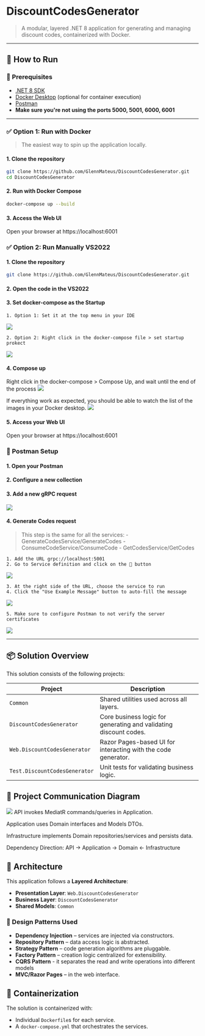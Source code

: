 # DiscountCodesGenerator

> A modular, layered .NET 8 application for generating and managing discount codes, containerized with Docker.

---

## 🚀 How to Run

### 🔧 Prerequisites

-   [.NET 8 SDK](https://dotnet.microsoft.com/en-us/download/dotnet/8.0)
-   [Docker Desktop](https://www.docker.com/products/docker-desktop) (optional for container execution)
-   [Postman](https://www.postman.com/downloads/)
-   **Make sure you're not using the ports 5000, 5001, 6000, 6001**

---

### ✅ Option 1: Run with Docker

> The easiest way to spin up the application locally.

#### 1. Clone the repository

```bash
git clone https://github.com/GlennMateus/DiscountCodesGenerator.git
cd DiscountCodesGenerator
```

#### 2. Run with Docker Compose

```bash
docker-compose up --build
```

#### 3. Access the Web UI

Open your browser at https://localhost:6001

### ✅ Option 2: Run Manually VS2022

#### 1. Clone the repository

```bash
git clone https://github.com/GlennMateus/DiscountCodesGenerator.git
```

#### 2. Open the code in the VS2022

#### 3. Set docker-compose as the Startup

    1. Option 1: Set it at the top menu in your IDE

<img src="https://raw.githubusercontent.com/GlennMateus/DiscountCodesGenerator/refs/heads/master/docs/images/docker-compose-opt-1.png"/>

    2. Option 2: Right click in the docker-compose file > set startup prokect

<img src="https://raw.githubusercontent.com/GlennMateus/DiscountCodesGenerator/refs/heads/master/docs/images/docker-compose-opt-2.png"/>

#### 4. Compose up

Right click in the docker-compose > Compose Up, and wait until the end of the process
<img src="https://raw.githubusercontent.com/GlennMateus/DiscountCodesGenerator/refs/heads/master/docs/images/docker-compose-up.png"/>

If everything work as expected, you should be able to watch the list of the images in your Docker desktop.
<img src="https://raw.githubusercontent.com/GlennMateus/DiscountCodesGenerator/refs/heads/master/docs/images/docker-desktop-listing.png"/>

#### 5. Access your Web UI

Open your browser at https://localhost:6001

### 🚀 Postman Setup

#### 1. Open your Postman

#### 2. Configure a new collection

#### 3. Add a new gRPC request

<img src="https://raw.githubusercontent.com/GlennMateus/DiscountCodesGenerator/refs/heads/master/docs/images/postman-new-grpc-request.png"/>

#### 4. Generate Codes request

> This step is the same for all the services: - GenerateCodesService/GenerateCodes - ConsumeCodeService/ConsumeCode - GetCodesService/GetCodes

    1. Add the URL grpc://localhost:5001
    2. Go to Service definition and click on the 🔄️ button

<img src="https://raw.githubusercontent.com/GlennMateus/DiscountCodesGenerator/refs/heads/master/docs/images/postman-request-server-reflection-config.png"/>

    3. At the right side of the URL, choose the service to run
    4. Click the "Use Example Message" button to auto-fill the message

<img src="https://raw.githubusercontent.com/GlennMateus/DiscountCodesGenerator/refs/heads/master/docs/images/postman-request-message-example.png"/>

    5. Make sure to configure Postman to not verify the server certificates

<img src="https://raw.githubusercontent.com/GlennMateus/DiscountCodesGenerator/refs/heads/master/docs/images/postman-config-SSL-verification.png" />

---

## 📦 Solution Overview

This solution consists of the following projects:

| Project                       | Description                                                       |
| ----------------------------- | ----------------------------------------------------------------- |
| `Common`                      | Shared utilities used across all layers.                          |
| `DiscountCodesGenerator`      | Core business logic for generating and validating discount codes. |
| `Web.DiscountCodesGenerator`  | Razor Pages-based UI for interacting with the code generator.     |
| `Test.DiscountCodesGenerator` | Unit tests for validating business logic.                         |

## 🧩 Project Communication Diagram

<img src="https://github.com/GlennMateus/DiscountCodesGenerator/blob/master/docs/images/project-diagram.png"/>
API invokes MediatR commands/queries in Application.

Application uses Domain interfaces and Models DTOs.

Infrastructure implements Domain repositories/services and persists data.

Dependency Direction:
API → Application → Domain ← Infrastructure

## 🧱 Architecture

This application follows a **Layered Architecture**:

-   **Presentation Layer**: `Web.DiscountCodesGenerator`
-   **Business Layer**: `DiscountCodesGenerator`
-   **Shared Models**: `Common`

### 🧠 Design Patterns Used

-   **Dependency Injection** – services are injected via constructors.
-   **Repository Pattern** – data access logic is abstracted.
-   **Strategy Pattern** – code generation algorithms are pluggable.
-   **Factory Pattern** – creation logic centralized for extensibility.
-   **CQRS Pattern** - it separates the read and write operations into different models
-   **MVC/Razor Pages** – in the web interface.

## 🐳 Containerization

The solution is containerized with:

-   Individual `Dockerfile`s for each service.
-   A `docker-compose.yml` that orchestrates the services.

